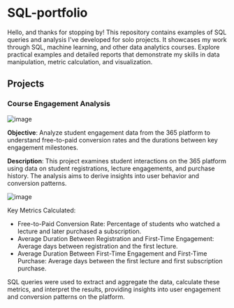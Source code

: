 # SQL-portfolio 

Hello, and thanks for stopping by! This repository contains examples of SQL queries and analysis I've developed for solo projects. It showcases my work through SQL, machine learning, and other data analytics courses. Explore practical examples and detailed reports that demonstrate my skills in data manipulation, metric calculation, and visualization.

## Projects

### Course Engagement Analysis
![image](https://github.com/user-attachments/assets/19251d61-e87f-47ba-b857-50f4c66a0f0a)



**Objective**: Analyze student engagement data from the 365 platform to understand free-to-paid conversion rates and the durations between key engagement milestones.

**Description**: This project examines student interactions on the 365 platform using data on student registrations, lecture engagements, and purchase history. The analysis aims to derive insights into user behavior and conversion patterns.

![image](https://github.com/user-attachments/assets/34936a54-5e56-4b14-9b97-7aaa8eab1a14)

Key Metrics Calculated:
* Free-to-Paid Conversion Rate: Percentage of students who watched a lecture and later purchased a subscription.
* Average Duration Between Registration and First-Time Engagement: Average days between registration and the first lecture.
* Average Duration Between First-Time Engagement and First-Time Purchase: Average days between the first lecture and first subscription purchase.

SQL queries were used to extract and aggregate the data, calculate these metrics, and interpret the results, providing insights into user engagement and conversion patterns on the platform.


